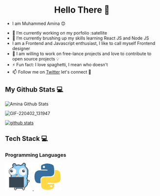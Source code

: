 <h1 align="center"> Hello There 👋 </h1>


* I am Muhammed Amina :blush:	 
- 🔭 I’m currently working on my porfolio :satellite
- 🌱 I’m currently brushing up my skills learning React JS and Node JS
-  I am a Frontend and Javascript enthusiast, I like to call myself Frontend designer
- 👯 I am willing to work on free-lance projects and love to  contribute to open source projects :bulb:
- ⚡ Fun fact: I love spaghetti, I mean who doesn't
- 📫 Follow me on [Twitter](http://twitter.com/simply_meenat) let's connect  🎇

## My Github Stats :computer:

![Amina Github Stats](https://github-readme-stats.vercel.app/api?username=mimalson&show_icons=true_color=fff&icon_color=79ff97&text_color=9f9f9f&bg_color=151515)

![GIF-220402_131947](https://user-images.githubusercontent.com/87755052/161383768-0ae94591-26d7-48e5-94c8-0e51a52b5a57.gif)





[![ github stats](https://github-readme-stats.vercel.app/api?username=mimalson)](https://github.com/mimalson/github-readme-stats)









## Tech Stack :computer:


### Programming Languages

<p float="left">
  <a href="https://golang.org/" target="_blank" >
    <img src="https://raw.githubusercontent.com/DiptoChakrabarty/DiptoChakrabarty/master/assets/golang.gif"  height="90" />
  </a>

  <a href="https://python.org/" target="_blank" >
    <img src="https://raw.githubusercontent.com/DiptoChakrabarty/DiptoChakrabarty/master/assets/python3.gif"  height="90" />
  </a>
</p>


